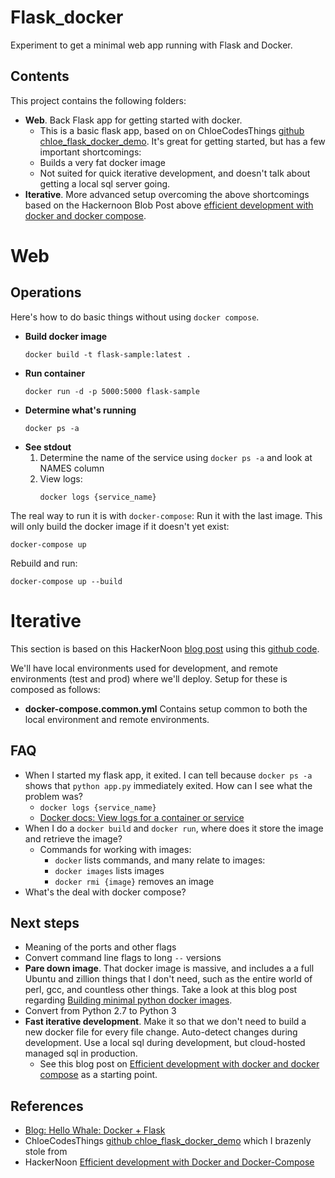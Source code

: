 # Flask_docker
Experiment to get a minimal web app running with Flask and Docker.

## Contents
This project contains the following folders:
* **Web**. Back Flask app for getting started with docker.
   * This is a basic flask app, based on on ChloeCodesThings [github chloe_flask_docker_demo](https://github.com/ChloeCodesThings/chloe_flask_docker_demo/tree/master/web).  It's great for getting started, but has a few important shortcomings:
   * Builds a very fat docker image
   * Not suited for quick iterative development, and doesn't talk about getting a local sql server going.
* **Iterative**. More advanced setup overcoming the above shortcomings based on the Hackernoon Blob Post above [efficient development with docker and docker compose](https://hackernoon.com/efficient-development-with-docker-and-docker-compose-e354b4d24831).

# Web

## Operations
Here's how to do basic things without using ```docker compose```.

 * **Build docker image**
    ```
    docker build -t flask-sample:latest .
    ```
 * **Run container**
    ```
    docker run -d -p 5000:5000 flask-sample
    ```
 * **Determine what's running**
    ```
    docker ps -a
    ```
 * **See stdout**
    1. Determine the name of the service using ```docker ps -a``` and look at NAMES column
    2. View logs:
        ```
        docker logs {service_name}
        ```
The real way to run it is with ```docker-compose```:
   Run it with the last image.  This will only build the docker image if it doesn't yet exist:
   ```
   docker-compose up
   ```

   Rebuild and run:
   ```
   docker-compose up --build
   ```


# Iterative
This section is based on this HackerNoon [blog post](https://hackernoon.com/efficient-development-with-docker-and-docker-compose-e354b4d24831) using this [github code](https://github.com/larsderidder/docker-compose-development-env).

We'll have local environments used for development, and remote environments (test and prod) where we'll deploy.  Setup for these is composed as follows:
   * **docker-compose.common.yml** Contains setup common to both the local environment and remote environments.



## FAQ
* When I started my flask app, it exited.  I can tell because ```docker ps -a``` shows that ```python app.py``` immediately exited.  How can I see what the problem was?
   * ```docker logs {service_name}```
   * [Docker docs: View logs for a container or service](https://docs.docker.com/config/containers/logging/)
* When I do a ```docker build``` and ```docker run```, where does it store the image and retrieve the image?
   * Commands for working with images:
      * ```docker``` lists commands, and many relate to images:
      * ```docker images``` lists images
      * ```docker rmi {image}``` removes an image
* What's the deal with docker compose?

## Next steps
 * Meaning of the ports and other flags
 * Convert command line flags to long ```--``` versions
 * **Pare down image**.  That docker image is massive, and includes a a full Ubuntu and zillion things that I don't need, such as the entire world of perl, gcc, and countless other things.  Take a look at this blog post regarding [Building minimal python docker images](https://blog.realkinetic.com/building-minimal-docker-containers-for-python-applications-37d0272c52f3).
 * Convert from Python 2.7 to Python 3
 * **Fast iterative development**.  Make it so that we don't need to build a new docker file for every file change. Auto-detect changes during development.  Use a local sql during development, but cloud-hosted managed sql in production.
   * See this blog post on [Efficient development with docker and docker compose](https://hackernoon.com/efficient-development-with-docker-and-docker-compose-e354b4d24831) as a starting point.

## References
 * [Blog: Hello Whale: Docker + Flask](https://codefresh.io/docker-tutorial/hello-whale-getting-started-docker-flask/)
  * ChloeCodesThings [github chloe_flask_docker_demo](https://github.com/ChloeCodesThings/chloe_flask_docker_demo/tree/master/web) which I brazenly stole from
  * HackerNoon [Efficient development with Docker and Docker-Compose](https://hackernoon.com/efficient-development-with-docker-and-docker-compose-e354b4d24831)